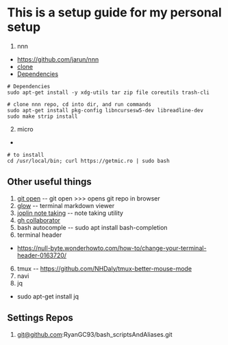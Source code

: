

# This is a setup guide for my personal setup

1. nnn 
- https://github.com/jarun/nnn
- [clone](git@github.com:jarun/nnn.git)
- [Dependencies](https://github.com/jarun/nnn/wiki/Usage)
```
# Dependencies
sudo apt-get install -y xdg-utils tar zip file coreutils trash-cli

```
```
# clone nnn repo, cd into dir, and run commands
sudo apt-get install pkg-config libncursesw5-dev libreadline-dev
sudo make strip install
```

2. micro 
- 
```
# to install
cd /usr/local/bin; curl https://getmic.ro | sudo bash
```

## Other useful things 
1. [git open](https://github.com/paulirish/git-open)
-- git open >>> opens git repo in browser
2. [glow](https://github.com/charmbracelet/glow)
-- terminal markdown viewer
3. [joplin note taking](https://github.com/laurent22/joplin)
-- note taking utility
4. [gh collaborator](https://github.com/maxogden/collaborator)
4. bash autocomple
-- sudo apt install bash-completion
5. terminal header
- https://null-byte.wonderhowto.com/how-to/change-your-terminal-header-0163720/
6. tmux
-- https://github.com/NHDaly/tmux-better-mouse-mode
7. navi
8. jq
- sudo apt-get install jq
## Settings Repos
1. git@github.com:RyanGC93/bash_scriptsAndAliases.git
